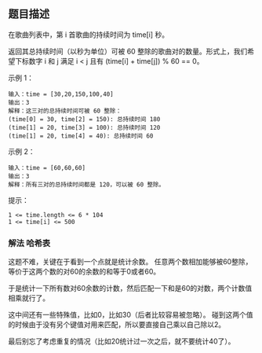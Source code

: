 ## 题目描述
在歌曲列表中，第 i 首歌曲的持续时间为 time[i] 秒。

返回其总持续时间（以秒为单位）可被 60 整除的歌曲对的数量。形式上，我们希望下标数字 i 和 j 满足  i < j 且有 (time[i] + time[j]) % 60 == 0。

示例 1：
```
输入：time = [30,20,150,100,40]
输出：3
解释：这三对的总持续时间可被 60 整除：
(time[0] = 30, time[2] = 150): 总持续时间 180
(time[1] = 20, time[3] = 100): 总持续时间 120
(time[1] = 20, time[4] = 40): 总持续时间 60
```
示例 2：
```
输入：time = [60,60,60]
输出：3
解释：所有三对的总持续时间都是 120，可以被 60 整除。
```

提示：
```
1 <= time.length <= 6 * 104
1 <= time[i] <= 500
```

### 解法 哈希表
这题不难，关键在于看到一个点就是统计余数。
任意两个数相加能够被60整除，等价于这两个数的对60的余数的和等于0或者60。

于是统计一下所有数对60余数的计数，然后匹配一下和是60的对数，两个计数值相乘就行了。

这中间还有一些特殊值，比如0，比如30（后者比较容易被忽略）。
碰到这两个值的时候由于没有另个键值对用来匹配，所以要直接自己乘以自己除以2。

最后别忘了考虑重复的情况（比如20统计过一次之后，就不要统计40了）。